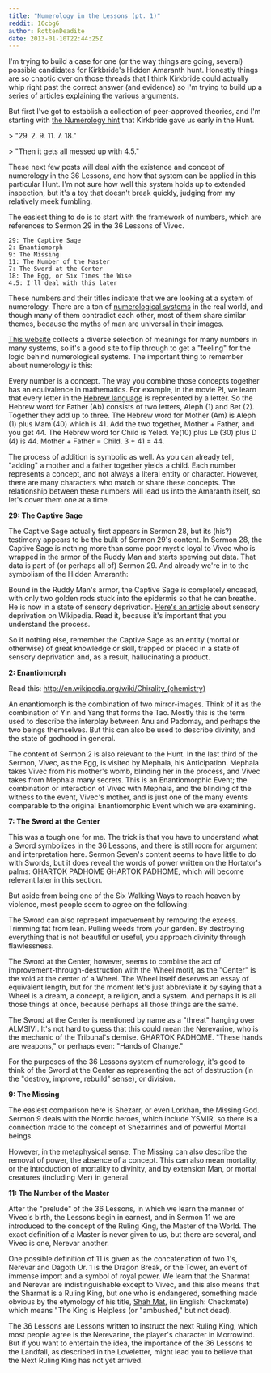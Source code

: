 ```yaml
---
title: "Numerology in the Lessons (pt. 1)"
reddit: 16cbg6
author: RottenDeadite
date: 2013-01-10T22:44:25Z
---
```


I'm trying to build a case for one (or the way things are going, several) possible candidates for Kirkbride's Hidden Amaranth hunt.  Honestly things are so chaotic over on those threads that I think Kirkbride could actually whip right past the correct answer (and evidence) so I'm trying to build up a series of articles explaining the various arguments.

But first I've got to establish a collection of peer-approved theories, and I'm starting with [the Numerology hint](http://forums.bethsoft.com/topic/1420494-hunt-the-amaranth/page__view__findpost__p__21729226) that Kirkbride gave us early in the Hunt.

&gt; "29. 2. 9. 11. 7. 18."

&gt; "Then it gets all messed up with 4.5."

These next few posts will deal with the existence and concept of numerology in the 36 Lessons, and how that system can be applied in this particular Hunt.  I'm not sure how well this system holds up to extended inspection, but it's a toy that doesn't break quickly, judging from my relatively meek fumbling.

The easiest thing to do is to start with the framework of numbers, which are references to Sermon 29 in the 36 Lessons of Vivec.

    29: The Captive Sage
    2: Enantiomorph
    9: The Missing
    11: The Number of the Master
    7: The Sword at the Center
    18: The Egg, or Six Times the Wise
    4.5: I'll deal with this later
    
These numbers and their titles indicate that we are looking at a system of numerology.  There are a ton of [numerological systems](http://en.wikipedia.org/wiki/Numerology) in the real world, and though many of them contradict each other, most of them share similar themes, because the myths of man are universal in their images.

[This website](http://www.ridingthebeast.com/numbers/) collects a diverse selection of meanings for many numbers in many systems, so it's a good site to flip through to get a "feeling" for the logic behind numerological systems.  The important thing to remember about numerology is this:

Every number is a concept.  The way you combine those concepts together has an equivalence in mathematics.  For example, in the movie PI, we learn that every letter in the [Hebrew language](http://en.wikipedia.org/wiki/Gematria) is represented by a letter.  So the Hebrew word for Father (Ab) consists of two letters, Aleph (1) and Bet (2).  Together they add up to three.  The Hebrew word for Mother (Am) is Aleph (1) plus Mam (40) which is 41.  Add the two together, Mother + Father, and you get 44.  The Hebrew word for Child is Yeled.   Ye(10) plus Le (30) plus D (4) is 44.  Mother + Father = Child.  3 + 41 = 44.

The process of addition is symbolic as well.  As you can already tell, "adding" a mother and a father together yields a child.  Each number represents a concept, and not always a literal entity or character.  However, there are many characters who match or share these concepts.  The relationship between these numbers will lead us into the Amaranth itself, so let's cover them one at a time.

**29: The Captive Sage**

The Captive Sage actually first appears in Sermon 28, but its (his?) testimony appears to be the bulk of Sermon 29's content.  In Sermon 28, the Captive Sage is nothing more than some poor mystic loyal to Vivec who is wrapped in the armor  of the Ruddy Man and starts spewing out data.  That data is part of (or perhaps all of) Sermon 29.  And already we're in to the symbolism of the Hidden Amaranth:

Bound in the Ruddy Man's armor, the Captive Sage is completely encased, with only two golden rods stuck into the epidermis so that he can breathe.  He is now in a state of sensory deprivation.  [Here's an article](http://en.wikipedia.org/wiki/Sensory_deprivation) about sensory deprivation on Wikipedia.  Read it, because it's important that you understand the process.

So if nothing else, remember the Captive Sage as an entity (mortal or otherwise) of great knowledge or skill, trapped or placed in a state of sensory deprivation and, as a result, hallucinating a product.

**2: Enantiomorph**

Read this: http://en.wikipedia.org/wiki/Chirality_(chemistry)

An enantiomorph is the combination of two mirror-images.  Think of it as the combination of Yin and Yang that forms the Tao.  Mostly this is the term used to describe the interplay between Anu and Padomay, and perhaps the two beings themselves.  But this can also be used to describe divinity, and the state of godhood in general.

The content of Sermon 2 is also relevant to the Hunt.  In the last third of the Sermon, Vivec, as the Egg, is visited by Mephala, his Anticipation.  Mephala takes Vivec from his mother's womb, blinding her in the process, and Vivec takes from Mephala many secrets.  This is an Enantiomorphic Event; the combination or interaction of Vivec with Mephala, and the blinding of the witness to the event, Vivec's mother, and is just one of the many events comparable to the original Enantiomorphic Event which we are examining.

**7: The Sword at the Center**

This was a tough one for me.  The trick is that you have to understand what a Sword symbolizes in the 36 Lessons, and there is still room for argument and interpretation here.  Sermon Seven's content seems to have little to do with Swords, but it does reveal the words of power written on the Hortator's palms: GHARTOK PADHOME GHARTOK PADHOME, which will become relevant later in this section.

But aside from being one of the Six Walking Ways to reach heaven by violence, most people seem to agree on the following:

The Sword can also represent improvement by removing the excess.  Trimming fat from lean.  Pulling weeds from your garden.  By destroying everything that is not beautiful or useful, you approach divinity through flawlessness.

The Sword at the Center, however, seems to combine the act of improvement-through-destruction with the Wheel motif, as the "Center" is the void at the center of a Wheel.  The Wheel itself deserves an essay of equivalent length, but for the moment let's just abbreviate it by saying that a Wheel is a dream, a concept, a religion, and a system.  And perhaps it is all those things at once, because perhaps all those things are the same.

The Sword at the Center is mentioned by name as a "threat" hanging over ALMSIVI.  It's not hard to guess that this could mean the Nerevarine, who is the mechanic of the Tribunal's demise.  GHARTOK PADHOME.  "These hands are weapons," or perhaps even: "Hands of Change."

For the purposes of the 36 Lessons system of numerology, it's good to think of the Sword at the Center as representing the act of destruction (in the "destroy, improve, rebuild" sense), or division.

**9: The Missing**

The easiest comparison here is Shezarr, or even Lorkhan, the Missing God.  Sermon 9 deals with the Nordic heroes, which include YSMIR, so there is a connection made to the concept of Shezarrines and of powerful Mortal beings.

However, in the metaphysical sense, The Missing can also describe the removal of power, the absence of a concept.  This can also mean mortality, or the introduction of mortality to divinity, and by extension Man, or mortal creatures (including Mer) in general.

**11: The Number of the Master**

After the "prelude" of the 36 Lessons, in which we learn the manner of Vivec's birth, the Lessons begin in earnest, and in Sermon 11 we are introduced to the concept of the Ruling King, the Master of the World.  The exact definition of a Master is never given to us, but there are several, and Vivec is one, Nerevar another.

One possible definition of 11 is given as the concatenation of two 1's, Nerevar and Dagoth Ur.  1 is the Dragon Break, or the Tower, an event of immense import and a symbol of royal power.  We learn that the Sharmat and Nerevar are indistinguishable except to Vivec, and this also means that the Sharmat is a Ruling King, but one who is endangered, something made obvious by the etymology of his title, [Shāh Māt](http://en.wikipedia.org/wiki/Checkmate#Etymology), (in English: Checkmate) which means "The King is Helpless (or "ambushed," but not dead).

The 36 Lessons are Lessons written to instruct the next Ruling King, which most people agree is the Nerevarine, the player's character in Morrowind.  But if you want to entertain the idea, the importance of the 36 Lessons to the Landfall, as described in the Loveletter, might lead you to believe that the Next Ruling King has not yet arrived.

